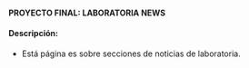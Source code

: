 #### PROYECTO FINAL: LABORATORIA NEWS

#### Descripción:
- Está página es sobre secciones de noticias de laboratoria.


